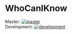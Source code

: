 # WhoCanIKnow

Master: [![master](https://github.com/T-bond/WhoCanIKnow/actions/workflows/android.yml/badge.svg?branch=master)](https://github.com/T-bond/WhoCanIKnow/actions/workflows/android.yml)    
Development: [![development](https://github.com/T-bond/WhoCanIKnow/actions/workflows/android.yml/badge.svg?branch=development)](https://github.com/T-bond/WhoCanIKnow/actions/workflows/android.yml)